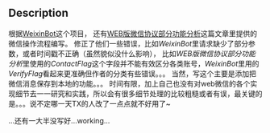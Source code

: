 ## Description
根据[WeixinBot](https://github.com/Urinx/WeixinBot)这个项目，
还有[WEB版微信协议部分功能分析](http://blog.csdn.net/wonxxx/article/details/51787041)这篇文章里提供的微信操作流程编写。
修正了他们一些错误，比如*WeixinBot*里请求缺少了部分参数，或者时间戳不正确（虽然貌似没什么影响），
比如*WEB版微信协议部分功能分析*里使用的*ContactFlag*这个字段并不能有效区分各类账号，*WeixinBot*里用的*VerifyFlag*看起来更准确但作者的分类有些错误。。。
当然，写这个主要是添加把微信消息保存到本地的功能。。。
时间有限，加上自己也没有对web微信的各个实现细节去一一研究和实践，所以会有很多细节处理的比较粗糙或者有误，最关键的是。。。说不定哪一天TX的人改了一点点就不好用了~

...还有一大半没写好...working...